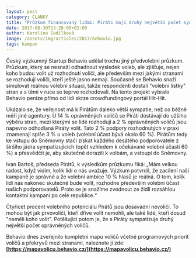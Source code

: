 ```yaml
---
layout: post
category: CLANKY
title: "Průzkum financovaný lidmi: Piráti mají druhý největší počet sympatizantů ze všech stran"
date: 2017-08-30T13:28:00+02:00
author: Karolína Sadílková
image: /assets/img/articles/2017/behavio.jpg
tags: kampan
---
```


Český výzkumný Startup Behavio udělal trochu jiný předvolební průzkum. Průzkum, který se nesnaží odhadnout výsledek voleb, ale zjišťuje, nejen koho budou volit už rozhodnutí voliči, ale především mezi jakými stranami se rozhodují voliči, kteří ještě jasno nemají. Současně se Behavio snaží simulovat reálnou volební situaci, takže respondenti dostali "volební lístky" stran a s těmi v ruce se teprve rozhodovali. Na tento projekt vybralo Behavio peníze přímo od lidí skrze crowdfundingový portál Hit-Hit. 

Ukázalo se, že veřejnost má k Pirátům daleko větší sympatie, než co běžně měří jiné agentury. U 14 % oprávněných voličů se Piráti dostávají do užšího výběru stran, mezi kterými se lidé rozhodují a 2 % oprávněných voličů jsou napevno odhodlaná Piráty volit. Tato 2 % podpory rozhodnutých v praxi znamenají spíše 3 % u voleb (volební účast bývá okolo 60 %). Pirátům tedy ke vstupu do Sněmovny stačí získat každého desátého podporovatele z širšího jádra sympatizujících (opět vzhledem k očekávané volební účasti 60 %) a přesvědčit je, aby skutečně dorazili k volbám, a vstoupí do Sněmovny. 

Ivan Bartoš, předseda Pirátů, k výsledkům průzkumu říká: „Mám velkou radost, když vidím, kolik lidí o nás uvažuje. Výzkum potvrdil, že zacílení naší kampaně je správné a že volební ambice 10 % hlasů je reálná. O tom, kolik lidí nás nakonec skutečně bude volit, rozhodne především volební účast našich podporovatelů. Proto se je snažíme zvednout ze židlí rozsáhlou kontaktní kampaní po celé republice.“

Čtyřicet procent volebního potenciálu Pirátů jsou dosavadní nevoliči. To mohou být jak prvovoliči, kteří dříve volit nemohli, ale také lidé, kteří dosud "neměli koho volit". Potěšující potom je, že s Piráty sympatizuje druhý největší počet oprávněných voličů. 

Behavio dnes zveřejnilo kompletní mapu voličů včetně programových priorit voličů a překryvů mezi stranami, naleznete ji zde: **[https://mapavolicu.behavio.cz/](https://mapavolicu.behavio.cz/)**


